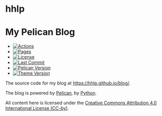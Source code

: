 # hhlp

# My Pelican Blog

- [![Actions](https://img.shields.io/github/workflow/status/hhlp/blog/Publish%20Website?style=flat-square&logo=github&logoColor=white&color=24292e)](https://github.com/hhlp/blog/actions)
- [![Pages](https://img.shields.io/badge/Pages-online-brightgreen?style=flat-square&logo=github&logoColor=white)](https://hhlp.github.io/blog/)
- [![License](https://img.shields.io/github/license/hhlp/blog?style=flat-square&logo=open-source-initiative&logoColor=white&color=blue)](https://github.com/hhlp/blog/blob/main/LICENSE)
- [![Last Commit](https://img.shields.io/github/last-commit/hhlp/blog?style=flat-square&logo=git&logoColor=white&color=9b59b6)](https://github.com/hhlp/blog/commits/main)
- [![Pelican Version](https://img.shields.io/badge/Pelican-4.3.1-blue?style=flat-square&logo=python&logoColor=white)](https://docs.getpelican.com/)
- [![Theme Version](https://img.shields.io/badge/Theme-1.2.0-lightgrey?style=flat-square&logo=github&logoColor=white)](https://github.com/hhlp/blog/voidy-bootstrap/)

The source code for my blog at https://hhlp.github.io/blog/.

The blog is powered by [Pelican](https://getpelican.com), by [Python](https://www.python.org).

All content here is licensed under the [Creative Commons Attribution 4.0 International License (CC-by)](http://creativecommons.org/licenses/by/4.0/).
